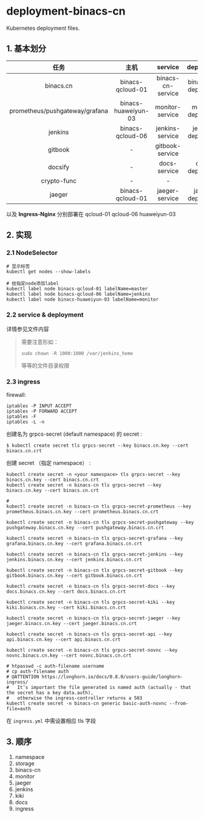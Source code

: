 # deployment-binacs-cn
Kubernetes deployment files.





## 1. 基本划分



|              任务              |        主机         |      service      |      deployment      | namespace |     备注      |
| :----------------------------: | :-----------------: | :---------------: | :------------------: | :-------: | :-----------: |
|           binacs.cn            |  binacs-qcloud-01   | binacs-cn-service | binacs-cn-deployment | binacs-cn | node selector |
| prometheus/pushgateway/grafana | binacs-huaweiyun-03 |  monitor-service  |  monitor-deployment  | binacs-cn | node selector |
|            jenkins             |  binacs-qcloud-06   |  jenkins-service  |  jenkins-deployment  | binacs-cn | node selector |
|            gitbook             |          -          |  gitbook-service  |                      | binacs-cn |      amd      |
|            docsify             |          -          |   docs-service    |   docs-deployment    | binacs-cn | node selector |
|          crypto-func           |          -          |         -         |          -           |     -     |       -       |
|             jaeger             |  binacs-qcloud-01   |  jaeger-service   |  jaeger-deployment   | binacs-cn | node selector |



以及 **Ingress-Nginx** 分别部署在 qcloud-01 qcloud-06 huaweiyun-03



## 2. 实现

### 2.1 NodeSelector

```shell
# 显示标签
kubectl get nodes --show-labels

# 给指定node添加label
kubectl label node binacs-qcloud-01 labelName=master
kubectl label node binacs-qcloud-06 labelName=jenkins
kubectl label node binacs-huaweiyun-03 labelName=monitor
```





### 2.2 service & deployment 

详情参见文件内容

>  需要注意形如：
>
> ```shell
> sudo chown -R 1000:1000 /var/jenkins_home
> ```
>
> 等等的文件目录权限



### 2.3 ingress

firewall:

```shell
iptables -P INPUT ACCEPT
iptables -P FORWARD ACCEPT
iptables -F
iptables -L -n
```


创建名为 grpcs-secret (default namespace) 的 secret :

```shell
$ kubectl create secret tls grpcs-secret --key binacs.cn.key --cert binacs.cn.crt
```

创建 secret （指定 namespace） :

```shell
kubectl create secret -n <your namespace> tls grpcs-secret --key binacs.cn.key --cert binacs.cn.crt
kubectl create secret -n binacs-cn tls grpcs-secret --key binacs.cn.key --cert binacs.cn.crt

#
kubectl create secret -n binacs-cn tls grpcs-secret-prometheus --key prometheus.binacs.cn.key --cert prometheus.binacs.cn.crt

kubectl create secret -n binacs-cn tls grpcs-secret-pushgateway --key pushgateway.binacs.cn.key --cert pushgateway.binacs.cn.crt

kubectl create secret -n binacs-cn tls grpcs-secret-grafana --key grafana.binacs.cn.key --cert grafana.binacs.cn.crt

kubectl create secret -n binacs-cn tls grpcs-secret-jenkins --key jenkins.binacs.cn.key --cert jenkins.binacs.cn.crt

kubectl create secret -n binacs-cn tls grpcs-secret-gitbook --key gitbook.binacs.cn.key --cert gitbook.binacs.cn.crt

kubectl create secret -n binacs-cn tls grpcs-secret-docs --key docs.binacs.cn.key --cert docs.binacs.cn.crt

kubectl create secret -n binacs-cn tls grpcs-secret-kiki --key kiki.binacs.cn.key --cert kiki.binacs.cn.crt

kubectl create secret -n binacs-cn tls grpcs-secret-jaeger --key jaeger.binacs.cn.key --cert jaeger.binacs.cn.crt

kubectl create secret -n binacs-cn tls grpcs-secret-api --key api.binacs.cn.key --cert api.binacs.cn.crt

kubectl create secret -n binacs-cn tls grpcs-secret-novnc --key novnc.binacs.cn.key --cert novnc.binacs.cn.crt

# htpasswd -c auth-filename username
# cp auth-filename auth
# @ATTENTION https://longhorn.io/docs/0.8.0/users-guide/longhorn-ingress/
#   It’s important the file generated is named auth (actually - that the secret has a key data.auth),
#   otherwise the ingress-controller returns a 503
kubectl create secret -n binacs-cn generic basic-auth-novnc --from-file=auth
```


在 `ingress.yml` 中需设置相应 tls 字段



## 3. 顺序

1.  namespace
2.  storage
3.  binacs-cn
4.  monitor
5.  jaeger
6.  jenkins
7.  kiki
8.  docs
9.  ingress

